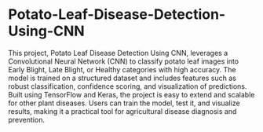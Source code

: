 # Potato-Leaf-Disease-Detection-Using-CNN
This project, Potato Leaf Disease Detection Using CNN, leverages a Convolutional Neural Network (CNN) to classify potato leaf images into Early Blight, Late Blight, or Healthy categories with high accuracy. The model is trained on a structured dataset and includes features such as robust classification, confidence scoring, and visualization of predictions. Built using TensorFlow and Keras, the project is easy to extend and scalable for other plant diseases. Users can train the model, test it, and visualize results, making it a practical tool for agricultural disease diagnosis and prevention.

